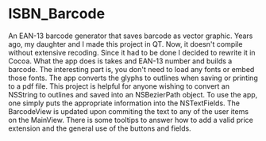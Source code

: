 # ISBN_Barcode
An EAN-13 barcode generator that saves barcode as vector graphic.
Years ago, my daughter and I made this project in QT. Now, it doesn't compile without extensive recoding. Since it had to be done I decided to rewrite it in Cocoa.
What the app does is takes and EAN-13 number and builds a barcode. The interesting part is, you don't need to load any fonts or embed those fonts. The app converts the glyphs to outlines when saving or printing to a pdf file.
This project is helpful for anyone wishing to convert an NSString to outlines and saved into an NSBezierPath object.
To use the app, one simply puts the appropriate information into the NSTextFields. The BarcodeView is updated upon commiting the text to any of the user items on the MainView.
There is some tooltips to answer how to add a valid price extension and the general use of the buttons and fields.
